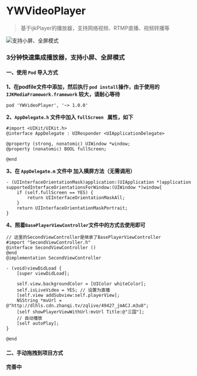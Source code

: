 # YWVideoPlayer
> 基于ijkPlayer的播放器，支持网络视频、RTMP直播、视频转播等

![支持小屏、全屏模式](http://upload-images.jianshu.io/upload_images/2822163-8678f5b11497fde1.png?imageMogr2/auto-orient/strip%7CimageView2/2/w/1240)

### 3分钟快速集成播放器，支持小屏、全屏模式

#### 一、使用 `Pod` 导入方式
**1、在podfile文件中添加，然后执行 `pod install`操作，由于使用的 `IJKMediaFramework.framework` 较大，请耐心等待**

```
pod 'YWVideoPlayer', '~> 1.0.0'
```

**2、`AppDelegate.h` 文件中加入 `fullScreen ` 属性，如下**
 
```
#import <UIKit/UIKit.h>
@interface AppDelegate : UIResponder <UIApplicationDelegate>

@property (strong, nonatomic) UIWindow *window;
@property (nonatomic) BOOL fullScreen;

@end
```

**3、在 `AppDelegate.m` 文件中 加入横屏方法（无需调用）**

```
- (UIInterfaceOrientationMask)application:(UIApplication *)application supportedInterfaceOrientationsForWindow:(UIWindow *)window{
    if (self.fullScreen == YES) {
        return UIInterfaceOrientationMaskAll;
    }
    return UIInterfaceOrientationMaskPortrait;
}
```
**4、照着`BasePlayerViewController`文件中的方式去使用即可**

```
// 这里的SecondViewController是继承了BasePlayerViewController
#import "SecondViewController.h"
@interface SecondViewController ()
@end
@implementation SecondViewController

- (void)viewDidLoad {
    [super viewDidLoad];
    
    self.view.backgroundColor = [UIColor whiteColor];
    self.isLiveVideo = YES; // 设置为直播
    [self.view addSubview:self.playerView];
    NSString *mvUrl = @"http://dlhls.cdn.zhanqi.tv/zqlive/49427_jmACJ.m3u8";
    [self showPlayerViewWithUrl:mvUrl Title:@"三国"];
    // 自动播放
    [self autoPlay];
}

@end
```

 

#### 二、手动拖拽到项目方式
**完善中**

